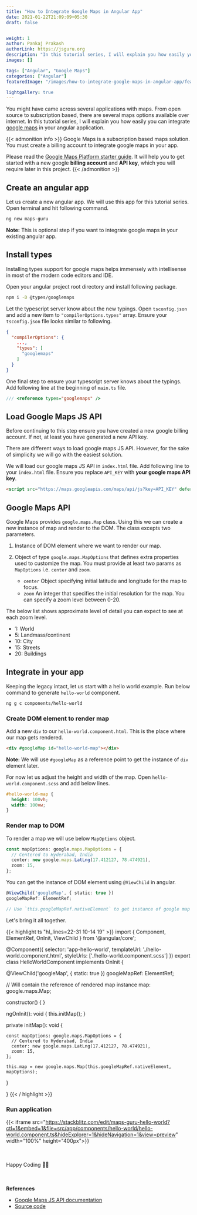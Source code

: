 ```yaml
---
title: "How to Integrate Google Maps in Angular App"
date: 2021-01-22T21:09:09+05:30
draft: false


weight: 1
author: Pankaj Prakash
authorLink: https://jsguru.org
description: "In this tutorial series, I will explain you how easily you can integrate google maps in your angular application."
images: []

tags: ["Angular", "Google Maps"]
categories: ["Angular"]
featuredImage: "/images/how-to-integrate-google-maps-in-angular-app/feature.png"

lightgallery: true
---
```


You might have came across several applications with maps. From open source to subscription based, there are several maps options available over internet. In this tutorial series, I will explain you how easily you can integrate [google maps](https://www.google.com/maps) in your angular application.

<!-- more -->

{{< admonition info >}}
Google Maps is a subscription based maps solution. You must create a billing account to integrate google maps in your app.

Please read the [Google Maps Platform starter guide](https://developers.google.com/maps/gmp-get-started). It will help you to get started with a new google **billing account** and **API key**, which you will require later in this project.
{{< /admonition >}}

## Create an angular app
Let us create a new angular app. We will use this app for this tutorial series. Open terminal and hit following command.

```bash
ng new maps-guru
```

**Note:** This is optional step if you want to integrate google maps in your existing angular app.

## Install types
Installing types support for google maps helps immensely with intellisense in most of the modern code editors and IDE. 

Open your angular project root directory and install following package. 

```bash
npm i -D @types/googlemaps
```

Let the typescript server know about the new typings. Open `tsconfig.json` and add a new item to `"compilerOptions.types"` array.
Ensure your `tsconfig.json` file looks similar to following.

```json
{
  "compilerOptions": {
    ...,
    "types": [
      "googlemaps"
    ]
  }
}
```

One final step to ensure your typescript server knows about the typings. Add following line at the beginning of `main.ts` file.

```ts
/// <reference types="googlemaps" />
```

## Load Google Maps JS API
Before continuing to this step ensure you have created a new google billing account. If not, at least you have generated a new API key.

There are different ways to load google maps JS API. However, for the sake of simplicity we will go with the easiest solution.

We will load our google maps JS API in `index.html` file. Add following line to your `index.html` file. Ensure you replace `API_KEY` with **your google maps API key**.

```html
<script src="https://maps.googleapis.com/maps/api/js?key=API_KEY" defer></script>
```

## Google Maps API
Google Maps provides `google.maps.Map` class. Using this we can create a new instance of map and render to the DOM. The class excepts two parameters.
  1. Instance of DOM element where we want to render our map.
  2. Object of type `google.maps.MapOptions` that defines extra properties used to customize the map. You must provide at least two params as `MapOptions` i.e. `center` and `zoom`.

      - `center` Object specifying initial latitude and longitude for the map to focus.
      - `zoom` An integer that specifies the initial resolution for the map. You can specify a zoom level between 0-20. 
      
The below list shows approximate level of detail you can expect to see at each zoom level.
 - 1: World
 - 5: Landmass/continent
 - 10: City
 - 15: Streets
 - 20: Buildings 

## Integrate in your app
Keeping the legacy intact, let us start with a hello world example. Run below command to generate `hello-world` component. 
```bash
ng g c components/hello-world
```

### Create DOM element to render map
Add a new `div` to our `hello-world.component.html`. This is the place where our map gets rendered.
```html
<div #googleMap id="hello-world-map"></div>
``` 

**Note:** We will use `#googleMap` as a reference point to get the instance of `div` element later.

For now let us adjust the height and width of the map. Open `hello-world.component.scss` and add below lines.
```css
#hello-world-map {
  height: 100vh;
  width: 100vw;
}
```

### Render map to DOM
To render a map we will use below `MapOptions` object.
```ts
const mapOptions: google.maps.MapOptions = {
  // Centered to Hyderabad, India
  center: new google.maps.LatLng(17.412127, 78.474921),
  zoom: 15,
};
```

You can get the instance of DOM element using `@ViewChild` in angular.
```ts
@ViewChild('googleMap', { static: true })
googleMapRef: ElementRef;

// Use `this.googleMapRef.nativeElement` to get instance of google map DOM element
```

Let's bring it all together. 

{{< highlight ts "hl_lines=22-31 10-14 19" >}}
import { Component, ElementRef, OnInit, ViewChild } from '@angular/core';

@Component({
  selector: 'app-hello-world',
  templateUrl: './hello-world.component.html',
  styleUrls: ['./hello-world.component.scss']
})
export class HelloWorldComponent implements OnInit {

  @ViewChild('googleMap', { static: true })
  googleMapRef: ElementRef;

  // Will contain the reference of rendered map instance 
  map: google.maps.Map;

  constructor() { }

  ngOnInit(): void {
    this.initMap();
  }

  private initMap(): void {

    const mapOptions: google.maps.MapOptions = {
      // Centered to Hyderabad, India
      center: new google.maps.LatLng(17.412127, 78.474921),
      zoom: 15,
    };

    this.map = new google.maps.Map(this.googleMapRef.nativeElement, mapOptions);
  }

}
{{< / highlight >}}

### Run application
{{< iframe src="https://stackblitz.com/edit/maps-guru-hello-world?ctl=1&embed=1&file=src/app/components/hello-world/hello-world.component.ts&hideExplorer=1&hideNavigation=1&view=preview" width="100%" height="400px">}}

&nbsp;  
&nbsp;  
Happy Coding :man_technologist:

&nbsp;  
&nbsp;  
**References**
  - [Google Maps JS API documentation](https://developers.google.com/maps/documentation/javascript/overview)
  - [Source code](https://github.com/PankajPrakashh/googlemaps.projects.jsguru.org/releases/tag/hello-world)